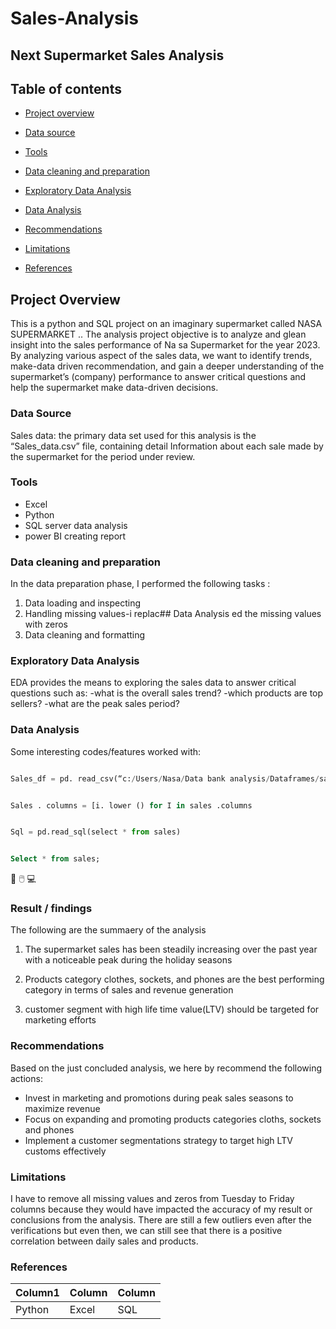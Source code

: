 # Sales-Analysis
Next Supermarket Sales Analysis
---

## Table of contents

- [Project overview](#project-overview)

- [Data source](#data-source)

- [Tools](#tools)

- [Data cleaning and preparation](#data-cleaning-and-preparation)

- [Exploratory Data Analysis](#exploratory-data-analysis)

- [Data Analysis](#data-analysis)

- [Recommendations](#recommendations)

- [Limitations](#limitations)

- [References](#references)




## Project Overview

This is a python and SQL project on an imaginary supermarket called NASA SUPERMARKET .. The analysis project objective is to analyze and glean insight into the sales performance of Na sa Supermarket for the year 2023. By analyzing various aspect of the sales data, we want to identify trends, make-data driven recommendation, and gain a deeper understanding of the supermarket’s (company) performance to answer critical questions and help the supermarket make data-driven decisions.

### Data Source 

Sales data: the primary data set used for this analysis is the “Sales_data.csv” file, containing  detail Information about each sale made by the supermarket for the period under review.

### Tools

  - Excel
  - Python
  - SQL server data analysis
  - power BI creating report

 ### Data cleaning and preparation 

 In the data preparation phase, I performed the following tasks :

   1. Data loading and inspecting
   2. Handling missing values-i replac## Data Analysis ed the missing values with zeros
   3. Data cleaning and formatting

 ###   Exploratory Data Analysis

 EDA provides the means to exploring the sales data to answer critical questions such as:
    -what is the overall sales trend?
    -which products are top sellers?
    -what are the peak sales period?
    
### Data Analysis

Some interesting codes/features worked with:

```python

Sales_df = pd. read_csv(“c:/Users/Nasa/Data bank analysis/Dataframes/sales.csv

```

```python

Sales . columns = [i. lower () for I in sales .columns

```

```python

Sql = pd.read_sql(select * from sales)

```

```sql

Select * from sales;

```

🥲 🖱️ 💻


### Result / findings

The following are the summaery of the analysis


1. The supermarket sales has been steadily increasing over the past year with a noticeable peak during the holiday seasons
	
3. Products category clothes, sockets, and phones are the best performing category in terms of sales and revenue generation

5.   customer segment with high life time value(LTV) should be targeted for marketing efforts

### Recommendations

Based on the just concluded analysis, we here by recommend the following actions:

   -	Invest in marketing  and promotions during peak sales seasons to maximize revenue
   -	Focus on expanding and promoting products categories cloths, sockets and phones
   -	Implement a customer segmentations  strategy to target high LTV customs effectively

### Limitations 


I have to remove all missing values and zeros from Tuesday to Friday columns because they would have impacted the accuracy of my result or conclusions from the analysis. There are still a few outliers even after the verifications but even then, we can still see that there is a positive correlation between daily sales and products.

### References






  |Column1|Column|Column|
  |-------|------|------|
  |Python|Excel|SQL|






    

    

    
  
    

    
